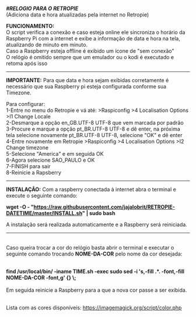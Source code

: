 ***#RELOGIO PARA O RETROPIE***   
(Adiciona data e hora atualizadas pela internet no Retropie)






**FUNCIONAMENTO:**
<br />O script verifica a conexão e caso esteja online ele sincroniza o horário da Raspberry Pi com a internet e exibe a informação de data e hora na tela, atualizando de minuto em minuto. 
<br />Caso a Raspberry esteja offline é exibido um ícone de "sem conexão" 
<br />O relógio é omitido sempre que um emulador ou o kodi é executado e retoma após isso 

---------------------------------------------------------------------------------------------------------------------------------
**IMPORTANTE:**
Para que data e hora sejam exibidas corretamente é necessário que sua Raspberry pi esteja configurada conforme sua Timezone.

Para configurar: 
 <br />1-Entre no menu do Retropie e vá até: >Raspiconfig >4 Localisation Options >I1 Change Locale 
 <br />2-Desmarque a opção en_GB.UTF-8 UTF-8 que vem marcada por padrão 
 <br />3-Procure e marque a opção pt_BR.UTF-8 UTF-8 e dê enter, na próxima tela selecione novamente pt_BR.UTF-8 UTF-8, selecione "OK" e dê enter 
 <br />4-Entre novamente em Retropie >Raspiconfig >4 Localisation Options >I2 Change timezone 
<br />5-Selecione "America" e em seguida OK 
 <br />6-Agora selecione SAO_PAULO e OK 
 <br />7-FINISH para sair 
 <br />8-Reinicie a Rapsberry 
 
----------------------------------------------------------------------------------------------------------------------------------


**INSTALAÇÃO:** 
Com a raspberry conectada à internet abra o terminal e execute o seguinte comando:
    
**wget -O - "https://raw.githubusercontent.com/jajalobrit/RETROPIE-DATETIME/master/INSTALL.sh" | sudo bash**
    
A instalação será realizada automaticamente e a Raspberry será reiniciada.   

----------------------------------------------------------------------------------------------------------------------------------

<br />Caso queira trocar a cor do relógio basta abrir o terminal e executar o seguinte comando trocando **NOME-DA-COR**  pelo nome da cor desejada: 

<br />**find /usr/local/bin/ -iname TIME.sh -exec sudo sed -i 's,-fill .*. -font,-fill NOME-DA-COR -font,g' {} \\;**  
<br />Em seguida reinicie a Raspberry para a que a nova cor passe a ser exibida.  


<br />Lista com as cores disponíveis: 
https://imagemagick.org/script/color.php



